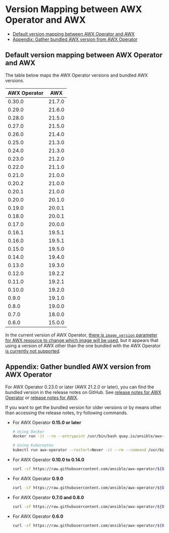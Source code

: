 <!-- omit in toc -->
# Version Mapping between AWX Operator and AWX

- [Default version mapping between AWX Operator and AWX](#default-version-mapping-between-awx-operator-and-awx)
- [Appendix: Gather bundled AWX version from AWX Operator](#appendix-gather-bundled-awx-version-from-awx-operator)

## Default version mapping between AWX Operator and AWX

The table below maps the AWX Operator versions and bundled AWX versions.

| AWX Operator | AWX |
| - | - |
| 0.30.0 | 21.7.0 |
| 0.29.0 | 21.6.0 |
| 0.28.0 | 21.5.0 |
| 0.27.0 | 21.5.0 |
| 0.26.0 | 21.4.0 |
| 0.25.0 | 21.3.0 |
| 0.24.0 | 21.3.0 |
| 0.23.0 | 21.2.0 |
| 0.22.0 | 21.1.0 |
| 0.21.0 | 21.0.0 |
| 0.20.2 | 21.0.0 |
| 0.20.1 | 21.0.0 |
| 0.20.0 | 20.1.0 |
| 0.19.0 | 20.0.1 |
| 0.18.0 | 20.0.1 |
| 0.17.0 | 20.0.0 |
| 0.16.1 | 19.5.1 |
| 0.16.0 | 19.5.1 |
| 0.15.0 | 19.5.0 |
| 0.14.0 | 19.4.0 |
| 0.13.0 | 19.3.0 |
| 0.12.0 | 19.2.2 |
| 0.11.0 | 19.2.1 |
| 0.10.0 | 19.2.0 |
| 0.9.0 | 19.1.0 |
| 0.8.0 | 19.0.0 |
| 0.7.0 | 18.0.0 |
| 0.6.0 | 15.0.0 |

In the current version of AWX Operator, [there is `image_version` parameter for AWX resource to change which image will be used](https://github.com/ansible/awx-operator#deploying-a-specific-version-of-awx), but it appears that using a version of AWX other than the one bundled with the AWX Operator [is currently not supported](https://github.com/ansible/awx-operator#deploying-a-specific-version-of-awx).

## Appendix: Gather bundled AWX version from AWX Operator

For AWX Operator 0.23.0 or later (AWX 21.2.0 or later), you can find the bundled version in the release notes on GitHub. See [release notes for AWX Operator](https://github.com/ansible/awx-operator/releases) or [release notes for AWX](https://github.com/ansible/awx/releases).

If you want to get the bundled version for older versions or by means other than accessing the release notes, try following commands.

- For AWX Operator **0.15.0 or later**

  ```bash
  # Using Docker
  docker run -it --rm --entrypoint /usr/bin/bash quay.io/ansible/awx-operator:${OPERATOR_VERSION} -c env | grep DEFAULT_AWX_VERSION

  # Using Kubernetes
  kubectl run awx-operator --restart=Never -it --rm --command /usr/bin/bash --image=quay.io/ansible/awx-operator:${OPERATOR_VERSION} -- -c "env" | grep DEFAULT_AWX_VERSION
  ```

- For AWX Operator **0.10.0 to 0.14.0**

  ```bash
  curl -sf https://raw.githubusercontent.com/ansible/awx-operator/${OPERATOR_VERSION}/roles/installer/defaults/main.yml | egrep "^image_version:"
  ```

- For AWX Operator **0.9.0**

  ```bash
  curl -sf https://raw.githubusercontent.com/ansible/awx-operator/${OPERATOR_VERSION}/roles/installer/defaults/main.yml | egrep "^tower_image_version:"
  ```

- For AWX Operator **0.7.0 and 0.8.0**

  ```bash
  curl -sf https://raw.githubusercontent.com/ansible/awx-operator/${OPERATOR_VERSION}/roles/installer/defaults/main.yml | egrep "^tower_image:"
  ```

- For AWX Operator **0.6.0**

  ```bash
  curl -sf https://raw.githubusercontent.com/ansible/awx-operator/${OPERATOR_VERSION}/roles/awx/defaults/main.yml | egrep "^tower_image:"
  ```
